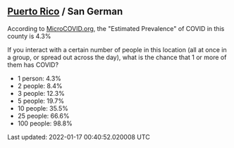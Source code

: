 
## [Puerto Rico](/united-states/puerto-rico) / San German

According to [MicroCOVID.org](http://microcovid.org),
the "Estimated Prevalence" of COVID in this county is 4.3%

If you interact with a certain number of people in this location
(all at once in a group, or spread out across the day), what is the chance that
1 or more of them has COVID?

- 1 person: 4.3%
- 2 people: 8.4%
- 3 people: 12.3%
- 5 people: 19.7%
- 10 people: 35.5%
- 25 people: 66.6%
- 100 people: 98.8%

Last updated: 2022-01-17 00:40:52.020008 UTC
